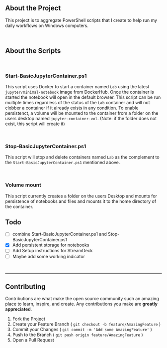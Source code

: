 
<!-- TABLE OF CONTENTS -->

## About the Project
This project is to aggregate PowerShell scripts that I create to help run my daily workflows on Windows computers.

</br>

## About the Scripts
</br>  

### **Start-BasicJupyterContainer.ps1**  
  
This script uses Docker to start a container named `Lab` using the latest `jupyter/minimal-notebook` image from DockerHub. Once the container is started the notebook will open in the default browser. This script can be run multiple times regardless of the status of the `Lab` container and will not clobber a container if it already exists in any condition. To enable persistenct, a volume will be mounted to the container from a folder on the users desktop named `jupyter-container-vol`. (Note: if the folder does not exist, this script will create it)

</br>  

### **Stop-BasicJupyterContainer.ps1**  
  
This script will stop and delete containers named `Lab` as the complement to the `Start-BasicJupyterContainer.ps1` mentioned above.

</br>  

### **Volume mount**

This script currently creates a folder on the users Desktop and mounts for persistence of notebooks and files and mounts it to the home directory of the container.

## Todo
- [ ] combine Start-BasicJupyterContainer.ps1 and Stop-BasicJupyterContainer.ps1
- [X] Add persistent storage for notebooks
- [ ] Add Setup instructions for StreamDeck
- [ ] Maybe add some working indicator

</br>

---
## Contributing

Contributions are what make the open source community such an amazing place to learn, inspire, and create. Any contributions you make are **greatly appreciated**.

1. Fork the Project
2. Create your Feature Branch ( `git checkout -b feature/AmazingFeature` )
3. Commit your Changes ( `git commit -m 'Add some AmazingFeature'` )
4. Push to the Branch ( `git push origin feature/AmazingFeature` )
5. Open a Pull Request
